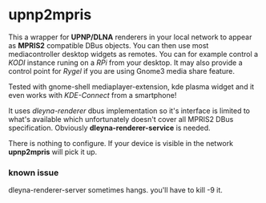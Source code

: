 # upnp2mpris
This a wrapper for **UPNP/DLNA** renderers in your local network to appear as **MPRIS2** compatible DBus objects. You can then use most mediacontroller desktop widgets as remotes.
You can for example control a *KODI* instance runing on a *RPi* from your desktop. It may also provide a control point for *Rygel* if you are using Gnome3 media share feature. 

Tested with gnome-shell mediaplayer-extension, kde plasma widget and it even works with *KDE-Connect* from a smartphone!


It uses *dleyna-renderer* dbus implementation so it's interface is limited to what's available which unfortunately doesn't cover all MPRIS2 DBus specification. 
Obviously **dleyna-renderer-service** is needed.

There is nothing to configure. If your device is visible in the network **upnp2mpris** will pick it up.

### known issue
dleyna-renderer-server sometimes hangs. you'll have to kill -9 it.





